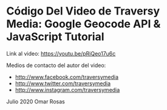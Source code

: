 # Código Del Video de Traversy Media: Google Geocode API & JavaScript Tutorial

Link al video: https://youtu.be/pRiQeo17u6c

Medios de contacto del autor del video:
* http://www.facebook.com/traversymedia
* http://www.twitter.com/traversymedia
* http://www.instagram.com/traversymedia

Julio 2020
Omar Rosas